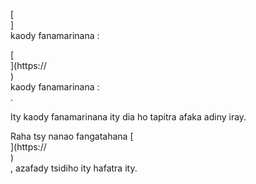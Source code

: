 [<br host>]<br action>kaody fanamarinana :<br code>

[<br host>](https://<br host>)<br action>kaody fanamarinana :<br code>.

Ity kaody fanamarinana ity dia ho tapitra afaka adiny iray.

Raha tsy nanao fangatahana [<br host>](https://<br host>)<br action>, azafady tsidiho ity hafatra ity.
